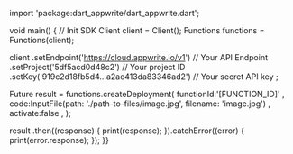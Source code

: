 import 'package:dart_appwrite/dart_appwrite.dart';

void main() { // Init SDK
  Client client = Client();
  Functions functions = Functions(client);

  client
    .setEndpoint('https://cloud.appwrite.io/v1') // Your API Endpoint
    .setProject('5df5acd0d48c2') // Your project ID
    .setKey('919c2d18fb5d4...a2ae413da83346ad2') // Your secret API key
  ;

  Future result = functions.createDeployment(
    functionId:'[FUNCTION_ID]' ,
    code:InputFile(path: './path-to-files/image.jpg', filename: 'image.jpg') ,
    activate:false ,
  );

  result
    .then((response) {
      print(response);
    }).catchError((error) {
      print(error.response);
  });
}}